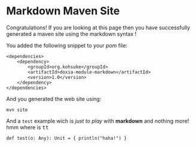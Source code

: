 Markdown Maven Site
===================

Congratulations! If you are looking at this page then you have successfully generated a maven site using
the markdown syntax !

You added the following snippet to your _pom_ file:

    <dependencies>
        <dependency>
            <groupId>org.kohsuke</groupId>
            <artifactId>doxia-module-markdown</artifactId>
            <version>1.0</version>
        </dependency>
    </dependencies>

And you generated the web site using:

    mvn site

And a `test` example wich is *just to play* with **markdown** and nothing more! hmm where is <tt>tt</tt>

    def test(o: Any): Unit = { println("haha!") }